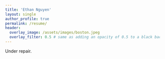 ```yaml
---
title: 'Ethan Nguyen'
layout: single
author_profile: true
permalink: /resume/
header:
  overlay_image: /assets/images/boston.jpeg
  overlay_filter: 0.5 # same as adding an opacity of 0.5 to a black background
---
```


Under repair.


<!-- 
---


## Previous work experiences

- **Machine Learning R&D Engineer** - Shanghai:  

- **Machine Learning R&D Engineer** - Shanghai:  

## Education

- **Graduate Exchange Program** - Daejeon (South-Korea):  

---

## Programming Skills

Proficient with: **Python, C/C++, Tensorflow, Apache Spark, Torch7, Scikit-Learn, Matlab, MongoDB, SQL, bash, Git.**

Familiar with: **Java**

## Languages

| Language | Level  |
|----------|--------|
| English  | Fluent |
| Spanish  | Working Proficiency |

## Resume

Find attached the PDF version of my [Resume](files/Ethan_Nguyen_Resume.pdf)  

Update: 2023/01/11

## Contact me

For any inquires, you can reach me via email: **_[ethannguyen@utexas.edu](mailto:ethannguyen@utexas.edu)_** -->
